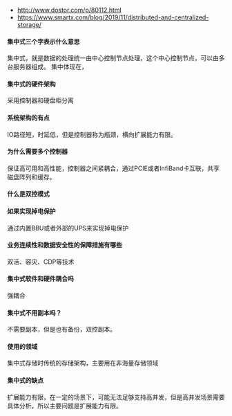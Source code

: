 - http://www.dostor.com/p/80112.html
- https://www.smartx.com/blog/2019/11/distributed-and-centralized-storage/


#### 集中式三个字表示什么意思
集中式，就是数据的处理统一由中心控制节点处理，这个中心控制节点，可以由多台服务器组成。
集中体现在，

#### 集中式的硬件架构
采用控制器和硬盘柜分离

#### 系统架构的有点
IO路径短，时延低，但是控制器称为瓶颈，横向扩展能力有限。

#### 为什么需要多个控制器
保证高可用和高性能，控制器之间紧耦合，通过PCIE或者InfiBand卡互联，共享磁盘阵列和缓存。

#### 什么是双控模式


#### 如果实现掉电保护
通过内置BBU或者外部的UPS来实现掉电保护


#### 业务连续性和数据安全性的保障措施有哪些
双活、容灾、CDP等技术

#### 集中式软件和硬件耦合吗
强耦合

#### 集中式不用副本吗？
不需要副本，但是也有备份，双控副本。

#### 使用的领域
集中式存储时传统的存储架构，主要用在非海量存储领域

#### 集中式的缺点
扩展能力有限，在一定的场景下，可能无法足够支持高并发，但是高并发场景需要具体分析，所以主要问题是扩展能力有限。
